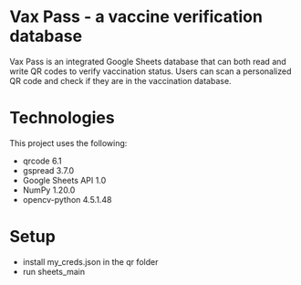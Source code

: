 # Vax Pass - a vaccine verification database
Vax Pass is an integrated Google Sheets database that can both read and write QR codes to verify vaccination status.
Users can scan a personalized QR code and check if they are in the vaccination database.

# Technologies
This project uses the following:
* qrcode 6.1
* gspread 3.7.0
* Google Sheets API 1.0
* NumPy 1.20.0
* opencv-python 4.5.1.48

# Setup
* install my_creds.json in the qr folder
* run sheets_main